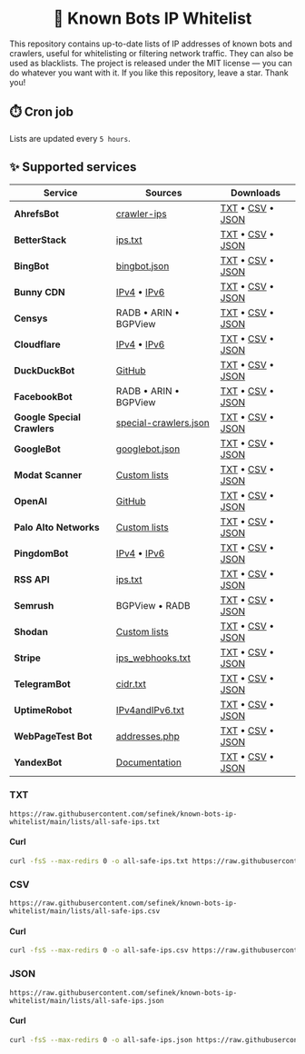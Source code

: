<h1 align="center">📑 Known Bots IP Whitelist</h1>
This repository contains up-to-date lists of IP addresses of known bots and crawlers, useful for whitelisting or filtering network traffic. They can also be used as blacklists.
The project is released under the MIT license — you can do whatever you want with it.
If you like this repository, leave a star. Thank you!


## ⏱️ Cron job
Lists are updated every `5 hours`.


## ✨ Supported services

| Service                     | Sources                                                                                                                    | Downloads                                                                                                                                                                                                                                                                                                                                                         |
|-----------------------------|----------------------------------------------------------------------------------------------------------------------------|-------------------------------------------------------------------------------------------------------------------------------------------------------------------------------------------------------------------------------------------------------------------------------------------------------------------------------------------------------------------|
| **AhrefsBot**               | [crawler-ips](https://api.ahrefs.com/v3/public/crawler-ips)                                                                | [TXT](https://raw.githubusercontent.com/sefinek/known-bots-ip-whitelist/main/lists/ahrefsbot/ips.txt) • [CSV](https://raw.githubusercontent.com/sefinek/known-bots-ip-whitelist/main/lists/ahrefsbot/ips.csv) • [JSON](https://raw.githubusercontent.com/sefinek/known-bots-ip-whitelist/main/lists/ahrefsbot/ips.json)                                           |
| **BetterStack**             | [ips.txt](https://uptime.betterstack.com/ips.txt)                                                                          | [TXT](https://raw.githubusercontent.com/sefinek/known-bots-ip-whitelist/main/lists/betterstack/ips.txt) • [CSV](https://raw.githubusercontent.com/sefinek/known-bots-ip-whitelist/main/lists/betterstack/ips.csv) • [JSON](https://raw.githubusercontent.com/sefinek/known-bots-ip-whitelist/main/lists/betterstack/ips.json)                                     |
| **BingBot**                 | [bingbot.json](https://www.bing.com/toolbox/bingbot.json)                                                                  | [TXT](https://raw.githubusercontent.com/sefinek/known-bots-ip-whitelist/main/lists/bingbot/ips.txt) • [CSV](https://raw.githubusercontent.com/sefinek/known-bots-ip-whitelist/main/lists/bingbot/ips.csv) • [JSON](https://raw.githubusercontent.com/sefinek/known-bots-ip-whitelist/main/lists/bingbot/ips.json)                                                 |
| **Bunny CDN**               | [IPv4](https://api.bunny.net/system/edgeserverlist/plain) • [IPv6](https://api.bunny.net/system/edgeserverlist/ipv6)       | [TXT](https://raw.githubusercontent.com/sefinek/known-bots-ip-whitelist/main/lists/bunnycdn/ips.txt) • [CSV](https://raw.githubusercontent.com/sefinek/known-bots-ip-whitelist/main/lists/bunnycdn/ips.csv) • [JSON](https://raw.githubusercontent.com/sefinek/known-bots-ip-whitelist/main/lists/bunnycdn/ips.json)                                              |
| **Censys**                  | RADB • ARIN • BGPView                                                                                                      | [TXT](https://raw.githubusercontent.com/sefinek/known-bots-ip-whitelist/main/lists/censys/ips.txt) • [CSV](https://raw.githubusercontent.com/sefinek/known-bots-ip-whitelist/main/lists/censys/ips.csv) • [JSON](https://raw.githubusercontent.com/sefinek/known-bots-ip-whitelist/main/lists/censys/ips.json)                                                    |
| **Cloudflare**              | [IPv4](https://www.cloudflare.com/ips-v4) • [IPv6](https://www.cloudflare.com/ips-v6)                                      | [TXT](https://raw.githubusercontent.com/sefinek/known-bots-ip-whitelist/main/lists/cloudflare/ips.txt) • [CSV](https://raw.githubusercontent.com/sefinek/known-bots-ip-whitelist/main/lists/cloudflare/ips.csv) • [JSON](https://raw.githubusercontent.com/sefinek/known-bots-ip-whitelist/main/lists/cloudflare/ips.json)                                        |
| **DuckDuckBot**             | [GitHub](https://raw.githubusercontent.com/duckduckgo/duckduckgo-help-pages/master/_docs/results/duckduckbot.md)           | [TXT](https://raw.githubusercontent.com/sefinek/known-bots-ip-whitelist/main/lists/duckduckbot/ips.txt) • [CSV](https://raw.githubusercontent.com/sefinek/known-bots-ip-whitelist/main/lists/duckduckbot/ips.csv) • [JSON](https://raw.githubusercontent.com/sefinek/known-bots-ip-whitelist/main/lists/duckduckbot/ips.json)                                     |
| **FacebookBot**             | RADB • ARIN • BGPView                                                                                                      | [TXT](https://raw.githubusercontent.com/sefinek/known-bots-ip-whitelist/main/lists/facebookbot/ips.txt) • [CSV](https://raw.githubusercontent.com/sefinek/known-bots-ip-whitelist/main/lists/facebookbot/ips.csv) • [JSON](https://raw.githubusercontent.com/sefinek/known-bots-ip-whitelist/main/lists/facebookbot/ips.json)                                     |
| **Google Special Crawlers** | [special-crawlers.json](https://developers.google.com/search/apis/ipranges/special-crawlers.json)                          | [TXT](https://raw.githubusercontent.com/sefinek/known-bots-ip-whitelist/main/lists/google-special-crawlers/ips.txt) • [CSV](https://raw.githubusercontent.com/sefinek/known-bots-ip-whitelist/main/lists/google-special-crawlers/ips.csv) • [JSON](https://raw.githubusercontent.com/sefinek/known-bots-ip-whitelist/main/lists/google-special-crawlers/ips.json) |
| **GoogleBot**               | [googlebot.json](https://developers.google.com/static/search/apis/ipranges/googlebot.json)                                 | [TXT](https://raw.githubusercontent.com/sefinek/known-bots-ip-whitelist/main/lists/googlebot/ips.txt) • [CSV](https://raw.githubusercontent.com/sefinek/known-bots-ip-whitelist/main/lists/googlebot/ips.csv) • [JSON](https://raw.githubusercontent.com/sefinek/known-bots-ip-whitelist/main/lists/googlebot/ips.json)                                           |
| **Modat Scanner**           | [Custom lists](https://github.com/sefinek/known-bots-ip-whitelist/blob/main/custom/modat.txt)                              | [TXT](https://raw.githubusercontent.com/sefinek/known-bots-ip-whitelist/main/lists/modat/ips.txt) • [CSV](https://raw.githubusercontent.com/sefinek/known-bots-ip-whitelist/main/lists/modat/ips.csv) • [JSON](https://raw.githubusercontent.com/sefinek/known-bots-ip-whitelist/main/lists/modat/ips.json)                                                       |
| **OpenAI**                  | [GitHub](https://raw.githubusercontent.com/FabrizioCafolla/openai-crawlers-ip-ranges/main/openai/openai-ip-ranges-all.txt) | [TXT](https://raw.githubusercontent.com/sefinek/known-bots-ip-whitelist/main/lists/openai/ips.txt) • [CSV](https://raw.githubusercontent.com/sefinek/known-bots-ip-whitelist/main/lists/openai/ips.csv) • [JSON](https://raw.githubusercontent.com/sefinek/known-bots-ip-whitelist/main/lists/openai/ips.json)                                                    |
| **Palo Alto Networks**      | [Custom lists](https://raw.githubusercontent.com/sefinek/known-bots-ip-whitelist/main/custom/palo-alto-networks.txt)       | [TXT](https://raw.githubusercontent.com/sefinek/known-bots-ip-whitelist/main/lists/paloaltonetworks/ips.txt) • [CSV](https://raw.githubusercontent.com/sefinek/known-bots-ip-whitelist/main/lists/paloaltonetworks/ips.csv) • [JSON](https://raw.githubusercontent.com/sefinek/known-bots-ip-whitelist/main/lists/paloaltonetworks/ips.json)                      |
| **PingdomBot**              | [IPv4](https://my.pingdom.com/probes/ipv4) • [IPv6](https://my.pingdom.com/probes/ipv6)                                    | [TXT](https://raw.githubusercontent.com/sefinek/known-bots-ip-whitelist/main/lists/pingdombot/ips.txt) • [CSV](https://raw.githubusercontent.com/sefinek/known-bots-ip-whitelist/main/lists/pingdombot/ips.csv) • [JSON](https://raw.githubusercontent.com/sefinek/known-bots-ip-whitelist/main/lists/pingdombot/ips.json)                                        |
| **RSS API**                 | [ips.txt](https://rssapi.net/ips.txt)                                                                                      | [TXT](https://raw.githubusercontent.com/sefinek/known-bots-ip-whitelist/main/lists/rssapi/ips.txt) • [CSV](https://raw.githubusercontent.com/sefinek/known-bots-ip-whitelist/main/lists/rssapi/ips.csv) • [JSON](https://raw.githubusercontent.com/sefinek/known-bots-ip-whitelist/main/lists/rssapi/ips.json)                                                    |
| **Semrush**                 | BGPView • RADB                                                                                                             | [TXT](https://raw.githubusercontent.com/sefinek/known-bots-ip-whitelist/main/lists/semrush/ips.txt) • [CSV](https://raw.githubusercontent.com/sefinek/known-bots-ip-whitelist/main/lists/semrush/ips.csv) • [JSON](https://raw.githubusercontent.com/sefinek/known-bots-ip-whitelist/main/lists/semrush/ips.json)                                                 |
| **Shodan**                  | [Custom lists](https://raw.githubusercontent.com/sefinek/known-bots-ip-whitelist/main/custom/shodan.txt)                   | [TXT](https://raw.githubusercontent.com/sefinek/known-bots-ip-whitelist/main/lists/shodan/ips.txt) • [CSV](https://raw.githubusercontent.com/sefinek/known-bots-ip-whitelist/main/lists/shodan/ips.csv) • [JSON](https://raw.githubusercontent.com/sefinek/known-bots-ip-whitelist/main/lists/shodan/ips.json)                                                    |
| **Stripe**                  | [ips_webhooks.txt](https://stripe.com/files/ips/ips_webhooks.txt)                                                          | [TXT](https://raw.githubusercontent.com/sefinek/known-bots-ip-whitelist/main/lists/stripewebhook/ips.txt) • [CSV](https://raw.githubusercontent.com/sefinek/known-bots-ip-whitelist/main/lists/stripewebhook/ips.csv) • [JSON](https://raw.githubusercontent.com/sefinek/known-bots-ip-whitelist/main/lists/stripewebhook/ips.json)                               |
| **TelegramBot**             | [cidr.txt](https://core.telegram.org/resources/cidr.txt)                                                                   | [TXT](https://raw.githubusercontent.com/sefinek/known-bots-ip-whitelist/main/lists/telegrambot/ips.txt) • [CSV](https://raw.githubusercontent.com/sefinek/known-bots-ip-whitelist/main/lists/telegrambot/ips.csv) • [JSON](https://raw.githubusercontent.com/sefinek/known-bots-ip-whitelist/main/lists/telegrambot/ips.json)                                     |
| **UptimeRobot**             | [IPv4andIPv6.txt](https://uptimerobot.com/inc/files/ips/IPv4andIPv6.txt)                                                   | [TXT](https://raw.githubusercontent.com/sefinek/known-bots-ip-whitelist/main/lists/uptimerobot/ips.txt) • [CSV](https://raw.githubusercontent.com/sefinek/known-bots-ip-whitelist/main/lists/uptimerobot/ips.csv) • [JSON](https://raw.githubusercontent.com/sefinek/known-bots-ip-whitelist/main/lists/uptimerobot/ips.json)                                     |
| **WebPageTest Bot**         | [addresses.php](https://www.webpagetest.org/addresses.php?f=json)                                                          | [TXT](https://raw.githubusercontent.com/sefinek/known-bots-ip-whitelist/main/lists/webpagetestbot/ips.txt) • [CSV](https://raw.githubusercontent.com/sefinek/known-bots-ip-whitelist/main/lists/webpagetestbot/ips.csv) • [JSON](https://raw.githubusercontent.com/sefinek/known-bots-ip-whitelist/main/lists/webpagetestbot/ips.json)                            |
| **YandexBot**               | [Documentation](https://yandex.com/ips)                                                                                    | [TXT](https://raw.githubusercontent.com/sefinek/known-bots-ip-whitelist/main/lists/yandexbot/ips.txt) • [CSV](https://raw.githubusercontent.com/sefinek/known-bots-ip-whitelist/main/lists/yandexbot/ips.csv) • [JSON](https://raw.githubusercontent.com/sefinek/known-bots-ip-whitelist/main/lists/yandexbot/ips.json)                                           |


### TXT
```text
https://raw.githubusercontent.com/sefinek/known-bots-ip-whitelist/main/lists/all-safe-ips.txt
```
#### Curl
```bash
curl -fsS --max-redirs 0 -o all-safe-ips.txt https://raw.githubusercontent.com/sefinek/known-bots-ip-whitelist/main/lists/all-safe-ips.txt
```

### CSV
```text
https://raw.githubusercontent.com/sefinek/known-bots-ip-whitelist/main/lists/all-safe-ips.csv
```
#### Curl
```bash
curl -fsS --max-redirs 0 -o all-safe-ips.csv https://raw.githubusercontent.com/sefinek/known-bots-ip-whitelist/main/lists/all-safe-ips.csv
```

### JSON
```text
https://raw.githubusercontent.com/sefinek/known-bots-ip-whitelist/main/lists/all-safe-ips.json
```
#### Curl
```bash
curl -fsS --max-redirs 0 -o all-safe-ips.json https://raw.githubusercontent.com/sefinek/known-bots-ip-whitelist/main/lists/all-safe-ips.json
```